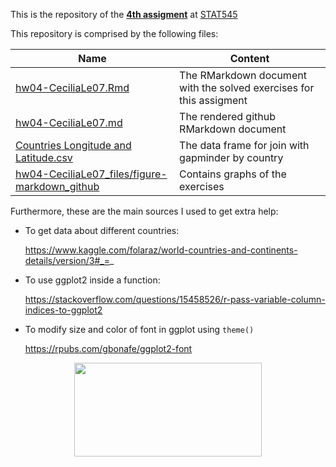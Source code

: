 This is the repository of the [**4th assigment**](https://github.com/STAT545-UBC/Classroom/blob/master/assignments/hw04/hw04.md) at [STAT545](http://stat545.com/)

This repository is comprised by the following files:
  
|  Name  | Content |
|--------|---------|
|[hw04-CeciliaLe07.Rmd](https://github.com/STAT545-UBC-students/hw04-CeciliaLe07/blob/master/hw04-CeciliaLe07.Rmd) | The RMarkdown document with the solved exercises for this assigment |
|[hw04-CeciliaLe07.md](https://github.com/STAT545-UBC-students/hw04-CeciliaLe07/blob/master/hw04-CeciliaLe07.md)  | The rendered github RMarkdown document    |
| [Countries Longitude and Latitude.csv](https://github.com/STAT545-UBC-students/hw04-CeciliaLe07/blob/master/Countries%20Longitude%20and%20Latitude.csv) | The data frame for join with gapminder by country |
|[hw04-CeciliaLe07_files/figure-markdown_github](https://github.com/STAT545-UBC-students/hw04-CeciliaLe07/tree/master/hw04-CeciliaLe07_files/figure-markdown_github)	| Contains graphs of the exercises |

Furthermore, these are the main sources I used to get extra help:

+ To get data about different countries: 
  
  https://www.kaggle.com/folaraz/world-countries-and-continents-details/version/3#_=_
  
+ To use ggplot2 inside a function: 
  
  https://stackoverflow.com/questions/15458526/r-pass-variable-column-indices-to-ggplot2
  
+ To modify size and color of font in ggplot using `theme()`
  
  https://rpubs.com/gbonafe/ggplot2-font

<p align="center">
<img src="https://media.giphy.com/media/26AHyxxCItIbFijLO/giphy.gif" width="300" height="150"/>
</p>